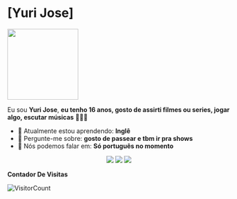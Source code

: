 # [Yuri Jose] 
<img src="https://media0.giphy.com/media/fE4FCOe9pNHjWFIaTm/source.gif" width="160px">

Eu sou <strong>Yuri Jose</strong>, <strong> eu tenho 16 anos, gosto de assirti filmes ou series, jogar algo, escutar músicas</strong> 👨🏻‍💻 

- 🚀 Atualmente estou aprendendo: <strong>Inglê</strong> 
- 💬 Pergunte-me sobre: <strong>gosto de passear e tbm ir pra shows</strong>
- 📣 Nós podemos falar em: <strong>Só português no momento</strong>

<div align="center">

  <a href="#" alt="Gmail">
    <img src="https://img.shields.io/badge/-Gmail-FF0000?style=flat-square&labelColor=FF0000&logo=gmail&logoColor=white&link=LINK-DO-SEU-EMAIL"/></a>

  <a href="#" alt="Linkedin">
    <img src="https://img.shields.io/badge/-Linkedin-0e76a8?style=flat-square&logo=Linkedin&logoColor=white&link=LINK-DO-SEU-LINKEDIN" /></a>

  <a href="#" alt="Instagram">
    <img src="https://img.shields.io/badge/-Instagram-DF0174?style=flat-square&labelColor=DF0174&logo=instagram&logoColor=white&link=LINK-DO-SEU-INSTAGRAM"/></a>

</div>

**Contador De Visitas**

![VisitorCount](https://profile-counter.glitch.me/{YuriJosef}/count.svg)
